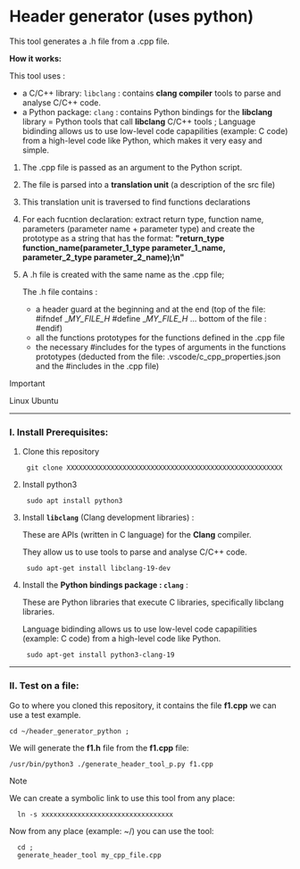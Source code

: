 



# Header generator (uses python)

This tool generates a .h file from a .cpp file.

__How it works:__

This tool uses :
- a C/C++ library: `libclang` : contains __clang compiler__ tools to parse and analyse C/C++ code.
- a Python package: `clang` : contains Python bindings for the __libclang__ library = Python tools that call __libclang__ C/C++ tools ; Language bidinding allows us to use low-level code capapilities (example: C code) from a high-level code like Python, which makes it very easy and simple.

1. The .cpp file is passed as an argument to the Python script.
2. The file is parsed into a __translation unit__ (a description of the src file)
3. This translation unit is traversed to find functions declarations
4. For each fucntion declaration: extract return type, function name, parameters (parameter name + parameter type) and create the prototype as a string that has the format: __"return_type function_name(parameter_1_type parameter_1_name, parameter_2_type parameter_2_name);\n"__
5. A .h file is created with the same name as the .cpp file;
   
   The .h file contains :
   - a header guard at the beginning and at the end (top of the file: #ifndef __MY_FILE_H_ #define __MY_FILE_H_ ... bottom of the file : #endif) 
   - all the functions prototypes for the functions defined in the .cpp file
   - the necessary #includes for the types of arguments in the functions prototypes (deducted from the file: .vscode/c_cpp_properties.json and the #includes in the .cpp file)

> [!IMPORTANT]
> Linux Ubuntu

---

### I. Install Prerequisites:

1. Clone this repository

        git clone XXXXXXXXXXXXXXXXXXXXXXXXXXXXXXXXXXXXXXXXXXXXXXXXXXXXXX

2. Install python3

        sudo apt install python3

3. Install __`libclang`__ (Clang development libraries) :
   
    These are APIs (written in C language) for the __Clang__ compiler.

    They allow us to use tools to parse and analyse C/C++ code.

        sudo apt-get install libclang-19-dev

4. Install the __Python bindings package : `clang`__ :
   
   These are Python libraries that execute C libraries, specifically libclang libraries.

   Language bidinding allows us to use low-level code capapilities (example: C code) from a high-level code like Python.

        sudo apt-get install python3-clang-19     

---

### II. Test on a file:

Go to where you cloned this repository, it contains the file __f1.cpp__ we can use a test example.

    cd ~/header_generator_python ;

        
We will generate the __f1.h__ file from the __f1.cpp__ file:

    /usr/bin/python3 ./generate_header_tool_p.py f1.cpp


>[!Note]
> We can create a symbolic link to use this tool from any place:
>
>       ln -s xxxxxxxxxxxxxxxxxxxxxxxxxxxxxxxxx
>
> Now from any place (example: ~/) you can use the tool:
>
>       cd ;       
>       generate_header_tool my_cpp_file.cpp


